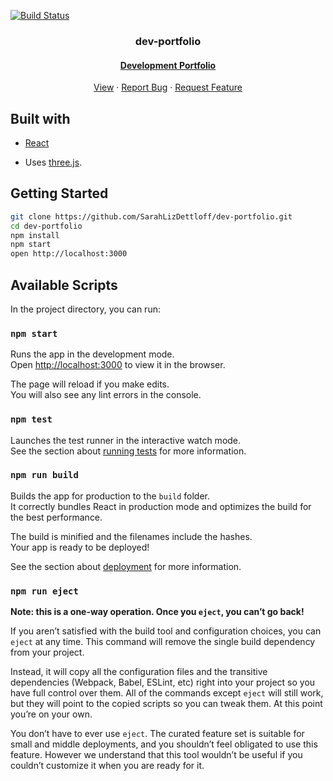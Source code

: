 [![Build Status](https://travis-ci.org/SarahLizDettloff/dev-portfolio.svg?branch=master)](https://travis-ci.org/SarahLizDettloff/dev-portfolio)

<p align="center">

  <h3 align="center">dev-portfolio</h3>
  <h4 align="center"><a href="https://sarahlizdettloff.github.io/dev-portfolio">Development Portfolio</a></h3>

  <p align="center">
    <a href="https://sarahlizdettloff.github.io/dev-portfolio">View</a>
    ·
    <a href="https://github.com/sarahlizdettloff/dev-portfolio/issues">Report Bug</a>
    ·
    <a href="https://github.com/sarahlizdettloff/dev-portfolio/issues">Request Feature</a>
  </p>
</p>

## Built with

- [React](https://github.com/facebook/create-react-ap)

- Uses [three.js](https://github.com/mrdoob/three.js/).

## Getting Started

```bash
git clone https://github.com/SarahLizDettloff/dev-portfolio.git
cd dev-portfolio
npm install
npm start
open http://localhost:3000
```

## Available Scripts

In the project directory, you can run:

### `npm start`

Runs the app in the development mode.<br>
Open [http://localhost:3000](http://localhost:3000) to view it in the browser.

The page will reload if you make edits.<br>
You will also see any lint errors in the console.

### `npm test`

Launches the test runner in the interactive watch mode.<br>
See the section about [running tests](https://facebook.github.io/create-react-app/docs/running-tests) for more information.

### `npm run build`

Builds the app for production to the `build` folder.<br>
It correctly bundles React in production mode and optimizes the build for the best performance.

The build is minified and the filenames include the hashes.<br>
Your app is ready to be deployed!

See the section about [deployment](https://facebook.github.io/create-react-app/docs/deployment) for more information.

### `npm run eject`

**Note: this is a one-way operation. Once you `eject`, you can’t go back!**

If you aren’t satisfied with the build tool and configuration choices, you can `eject` at any time. This command will remove the single build dependency from your project.

Instead, it will copy all the configuration files and the transitive dependencies (Webpack, Babel, ESLint, etc) right into your project so you have full control over them. All of the commands except `eject` will still work, but they will point to the copied scripts so you can tweak them. At this point you’re on your own.

You don’t have to ever use `eject`. The curated feature set is suitable for small and middle deployments, and you shouldn’t feel obligated to use this feature. However we understand that this tool wouldn’t be useful if you couldn’t customize it when you are ready for it.

